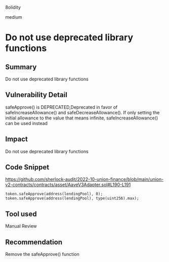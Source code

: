 8olidity

medium

# Do not use deprecated library functions

## Summary
Do not use deprecated library functions
## Vulnerability Detail
safeApprove() is DEPRECATED,Deprecated in favor of safeIncreaseAllowance() and safeDecreaseAllowance(). If only setting the initial allowance to the value that means infinite, safeIncreaseAllowance() can be used instead
## Impact
Do not use deprecated library functions
## Code Snippet
https://github.com/sherlock-audit/2022-10-union-finance/blob/main/union-v2-contracts/contracts/asset/AaveV3Adapter.sol#L190-L191
```solidity
token.safeApprove(address(lendingPool), 0);
token.safeApprove(address(lendingPool), type(uint256).max);

```
## Tool used

Manual Review

## Recommendation
Remove the safeApprove() function